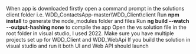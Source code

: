 When app is downloaded firstly open a command prompt in the solutions client folder i.e. WDD_ContactsApp-master\WDD_Client\client
Run **npm install** to generate the node_modules folder and files
Run **ng build --watch --output-hashing none** to compile the app
Open the vs solution file in the root folder in visual studio, I used 2022. Make sure you have multiple projects set up for WDD_Client and WDD_WebApi
If you build the solution in visual studio and run it both UI and Web API should launch
